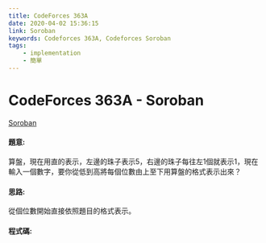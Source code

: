 ```yaml
---
title: CodeForces 363A
date: 2020-04-02 15:36:15
link: Soroban
keywords: Codeforces 363A, Codeforces Soroban
tags:
    - implementation
    - 簡單
---
```

# CodeForces 363A - Soroban
[Soroban](https://codeforces.com/problemset/problem/363/A)


#### 題意:
算盤，現在用直的表示，左邊的珠子表示5，右邊的珠子每往左1個就表示1，現在輸入一個數字，要你從低到高將每個位數由上至下用算盤的格式表示出來？
<!-- more -->
#### 思路:
從個位數開始直接依照題目的格式表示。

#### 程式碼:
<script src="https://gist.github.com/Daviswww/0a787760d3ba4f0dfb1d8706b0a6b5b3.js"></script>